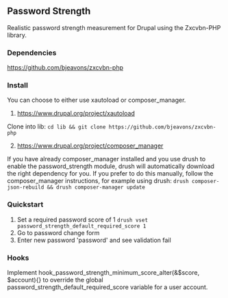 ## Password Strength

Realistic password strength measurement for Drupal using the
Zxcvbn-PHP library.

### Dependencies

https://github.com/bjeavons/zxcvbn-php

### Install

You can choose to either use xautoload or composer_manager.

1. https://www.drupal.org/project/xautoload

Clone into lib: `cd lib && git clone https://github.com/bjeavons/zxcvbn-php`

2. https://www.drupal.org/project/composer_manager

If you have already composer_manager installed and you use drush to enable the
password_strength module, drush will automatically download the right dependency
for you. If you prefer to do this manually, follow the composer_manager
instructions, for example using drush:
`drush composer-json-rebuild && drush composer-manager update`

### Quickstart

1. Set a required password score of 1
  `drush vset password_strength_default_required_score 1`
2. Go to password change form
3. Enter new password 'password' and see validation fail

### Hooks

Implement hook_password_strength_minimum_score_alter(&$score, $account){} to
override the global password_strength_default_required_score variable for a user
account.